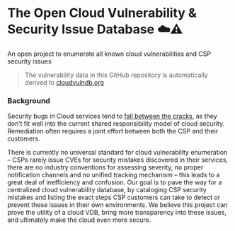 # The Open Cloud Vulnerability & Security Issue Database ☁️⚠️
An open project to enumerate all known cloud vulnerabilities and CSP security issues

> The vulnerability data in this GitHub repository is automatically derived to [cloudvulndb.org](https://cloudvulndb.org/)

### Background
Security bugs in Cloud services tend to [fall between the cracks](https://www.wiz.io/blog/security-industry-call-to-action-we-need-a-cloud-vulnerability-database/), as they don’t fit well into the current shared responsibility model of cloud security. Remediation often requires a joint effort between both the CSP and their customers.

There is currently no universal standard for cloud vulnerability enumeration – CSPs rarely issue CVEs for security mistakes discovered in their services, there are no industry conventions for assessing severity, no proper notification channels and no unified tracking mechanism – this leads to a great deal of inefficiency and confusion.
Our goal is to pave the way for a centralized cloud vulnerability database, by cataloging CSP security mistakes and listing the exact steps CSP customers can take to detect or prevent these issues in their own environments.
We believe this project can prove the utility of a cloud VDB, bring more transparency into these issues, and ultimately make the cloud even more secure.


